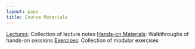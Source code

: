 ```yaml
---
layout: page
title: Course Materials
---
```


<a href="{{ site.baseurl}}/lectures">
<i class="fa fa-comment fa-fw"></i> Lectures</a>: Collection of lecture notes

<a href="{{ site.baseurl}}/materials">
<i class="fa fa-list-alt fa-fw"></i> Hands-on Materials</a>: Walkthroughs of hands-on sessions

<a href="{{ site.baseurl}}/exercises">
<i class="fa fa-magic fa-fw"></i> Exercises</a>: Collection of modular exercises
